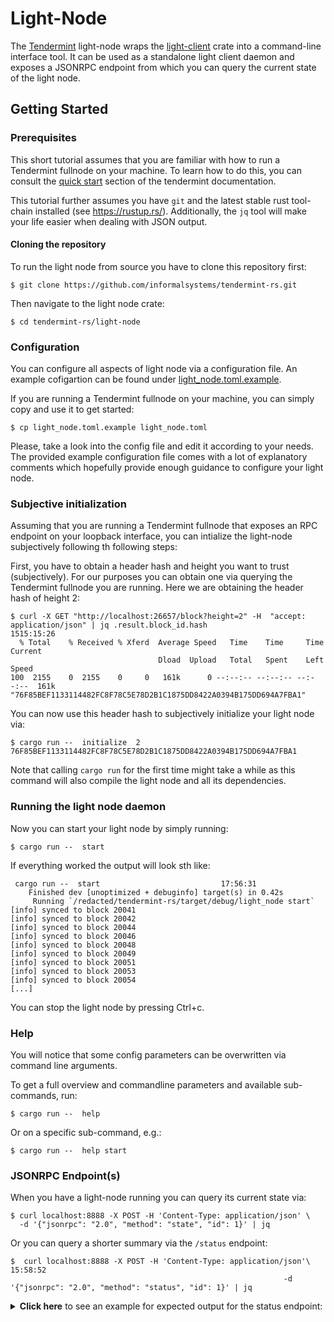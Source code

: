 # Light-Node

The [Tendermint] light-node wraps the [light-client] crate into a command-line interface tool. 
It can be used as a standalone light client daemon and exposes a JSONRPC endpoint 
from which you can query the current state of the light node. 

## Getting Started

### Prerequisites

This short tutorial assumes that you are familiar with how to run a Tendermint fullnode on your machine. To learn how to do this, you can consult the [quick start] section of the tendermint documentation.

This tutorial further assumes you have `git` and the latest stable rust tool-chain installed (see https://rustup.rs/).
Additionally, the `jq` tool will make your life easier when dealing with JSON output.

#### Cloning the repository

To run the light node from source you have to clone this repository first:
```
$ git clone https://github.com/informalsystems/tendermint-rs.git
```

Then navigate to the light node crate:
```
$ cd tendermint-rs/light-node
```

### Configuration

You can configure all aspects of light node via a configuration file. 
An example cofigartion can be found under [light_node.toml.example](light_node.toml.example). 

If you are running a Tendermint fullnode on your machine, you can simply copy and use it to get started:
```
$ cp light_node.toml.example light_node.toml
``` 
Please, take a look into the config file and edit it according to your needs.
The provided example configuration file comes with a lot of explanatory comments
which hopefully provide enough guidance to configure your light node.

### Subjective initialization
Assuming that you are running a Tendermint fullnode that exposes an RPC endpoint on your loopback interface, you can intialize the light-node subjectively following th following steps:

First, you have to obtain a header hash and height you want to trust (subjectively). For our purposes you can obtain one via querying the Tendermint fullnode you are running. 
Here we are obtaining the header hash of height 2: 
```
$ curl -X GET "http://localhost:26657/block?height=2" -H  "accept: application/json" | jq .result.block_id.hash                                              1515:15:26
  % Total    % Received % Xferd  Average Speed   Time    Time     Time  Current
                                 Dload  Upload   Total   Spent    Left  Speed
100  2155    0  2155    0     0   161k      0 --:--:-- --:--:-- --:--:--  161k
"76F85BEF1133114482FC8F78C5E78D2B1C1875DD8422A0394B175DD694A7FBA1"
```

You can now use this header hash to subjectively initialize your light node via:
```
$ cargo run --  initialize  2 76F85BEF1133114482FC8F78C5E78D2B1C1875DD8422A0394B175DD694A7FBA1
```

Note that calling `cargo run` for the first time might take a while as this command will also compile the light node and all its dependencies.

### Running the light node daemon

Now you can start your light node by simply running:
```
$ cargo run --  start                             
```

If everything worked the output will look sth like:
```
 cargo run --  start                           17:56:31
    Finished dev [unoptimized + debuginfo] target(s) in 0.42s
     Running `/redacted/tendermint-rs/target/debug/light_node start`
[info] synced to block 20041
[info] synced to block 20042
[info] synced to block 20044
[info] synced to block 20046
[info] synced to block 20048
[info] synced to block 20049
[info] synced to block 20051
[info] synced to block 20053
[info] synced to block 20054
[...]
```

You can stop the light node by pressing Ctrl+c.

### Help

You will notice that some config parameters can be overwritten via command line arguments. 

To get a full overview and commandline parameters and available sub-commands, run:

```
$ cargo run --  help
```
Or on a specific sub-command, e.g.:
 ```shell script
$ cargo run --  help start
 ```

### JSONRPC Endpoint(s)

When you have a light-node running you can query its current state via:
```
$ curl localhost:8888 -X POST -H 'Content-Type: application/json' \
  -d '{"jsonrpc": "2.0", "method": "state", "id": 1}' | jq
```

Or you can query a shorter summary via the `/status` endpoint:
```
$  curl localhost:8888 -X POST -H 'Content-Type: application/json'\                                                                        15:58:52
                                                             -d '{"jsonrpc": "2.0", "method": "status", "id": 1}' | jq

```

<details>
  <summary><b>Click here</b> to see an example for expected output for the status endpoint:</summary>

```
$ curl localhost:8888 -X POST -H 'Content-Type: application/json' \
  -d '{"jsonrpc": "2.0", "method": "status", "id": 1}' | jq
  % Total    % Received % Xferd  Average Speed   Time    Time     Time  Current
                                 Dload  Upload   Total   Spent    Left  Speed
100   364  100   317  100    47   1843    273 --:--:-- --:--:-- --:--:--  2104
```
```json
{
  "jsonrpc": "2.0",
  "result": {
    "block_hash": "ED745723430944215F65ED78AD7DF9ED0AA8A2A3B465BF421E0BAF66AA55AA08",
    "connected_nodes": [
      "BADFADAD0BEFEEDC0C0ADEADBEEFC0FFEEFACADE",
      "CEFEEDBADFADAD0C0CEEFACADE0ADEADBEEFC0FF"
    ],
    "height": 3850,
    "valset_hash": "74F2AC2B6622504D08DD2509E28CE731985CFE4D133C9DB0CB85763EDCA95AA3"
  },
  "id": 1
}
```

<details>
  <summary><b>Click here</b> to see an example for expected output for the state endpoint:</summary>

Command:  
  ```
$ curl localhost:8888 -X POST -H 'Content-Type: application/json' \
  -d '{"jsonrpc": "2.0", "method": "state", "id": 1}' | jq 
  % Total    % Received % Xferd  Average Speed   Time    Time     Time  Current
                                 Dload  Upload   Total   Spent    Left  Speed
100  1902  100  1856  100    46   164k   4181 --:--:-- --:--:-- --:--:--  168k
```
Example output:
```json
{
  "jsonrpc": "2.0",
  "result": {
    "next_validator_set": {
      "validators": [
        {
          "address": "AD358F20C8CE80889E0F0248FDDC454595D632AE",
          "proposer_priority": "0",
          "pub_key": {
            "type": "tendermint/PubKeyEd25519",
            "value": "uo9rbgR5J0kuED0C529bTa6mcHZ4uXDjJRdg1k8proY="
          },
          "voting_power": "10"
        }
      ]
    },
    "provider": "BADFADAD0BEFEEDC0C0ADEADBEEFC0FFEEFACADE",
    "signed_header": {
      "commit": {
        "block_id": {
          "hash": "76F85BEF1133114482FC8F78C5E78D2B1C1875DD8422A0394B175DD694A7FBA1",
          "parts": {
            "hash": "568F279E3F59FBE3CABEACE7A3C028C15CA6A902F9D77DDEBA3BFCB9514E2881",
            "total": "1"
          }
        },
        "height": "2",
        "round": "0",
        "signatures": [
          {
            "block_id_flag": 2,
            "signature": "sN3e6bzKLeIFNRptQ4SytBDLZJA53e92D6FWTll5Lq8Wdg4fVzxya6qx3SHFU82ukuj8jKmBMkwTTJsb8xThCQ==",
            "timestamp": "2020-07-10T12:39:06.977628900Z",
            "validator_address": "AD358F20C8CE80889E0F0248FDDC454595D632AE"
          }
        ]
      },
      "header": {
        "app_hash": "0000000000000000",
        "chain_id": "dockerchain",
        "consensus_hash": "048091BC7DDC283F77BFBF91D73C44DA58C3DF8A9CBC867405D8B7F3DAADA22F",
        "data_hash": null,
        "evidence_hash": null,
        "height": "2",
        "last_block_id": {
          "hash": "F008EACA817CF6A3918CF7A6FD44F1F2464BB24D25A7EDB45A03E8783E9AB438",
          "parts": {
            "hash": "BF5130E879A02AC4BB83E392732ED4A37BE2F01304A615467EE7960858774E57",
            "total": "1"
          }
        },
        "last_commit_hash": "474496740A2EAA967EED02B239DA302BAF696AE36AEA78F7FEFCE4A77CCA5B33",
        "last_results_hash": null,
        "next_validators_hash": "74F2AC2B6622504D08DD2509E28CE731985CFE4D133C9DB0CB85763EDCA95AA3",
        "proposer_address": "AD358F20C8CE80889E0F0248FDDC454595D632AE",
        "time": "2020-07-10T12:39:05.977628900Z",
        "validators_hash": "74F2AC2B6622504D08DD2509E28CE731985CFE4D133C9DB0CB85763EDCA95AA3",
        "version": {
          "app": "1",
          "block": "10"
        }
      }
    },
    "validator_set": {
      "validators": [
        {
          "address": "AD358F20C8CE80889E0F0248FDDC454595D632AE",
          "proposer_priority": "0",
          "pub_key": {
            "type": "tendermint/PubKeyEd25519",
            "value": "uo9rbgR5J0kuED0C529bTa6mcHZ4uXDjJRdg1k8proY="
          },
          "voting_power": "10"
        }
      ]
    }
  },
  "id": 1
}

```

</details>


[quick start]: https://github.com/tendermint/tendermint/blob/master/docs/introduction/quick-start.md
[Tendermint]: https://github.com/tendermint/tendermint
[light-client]: https://github.com/informalsystems/tendermint-rs/tree/master/light-client